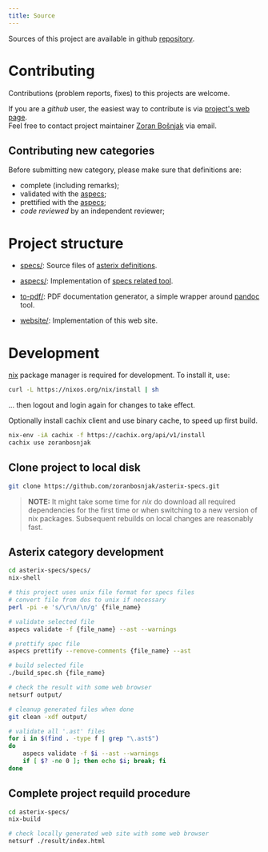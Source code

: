 ```yaml
---
title: Source
---
```


Sources of this project are available in github
[repository](https://github.com/zoranbosnjak/asterix-specs).

# Contributing

Contributions (problem reports, fixes) to this projects are welcome.

If you are a *github* user, the easiest way to contribute is via
[project's web page](https://github.com/zoranbosnjak/asterix-specs).
\
Feel free to contact project maintainer
[Zoran Bošnjak](mailto:zoran.bosnjak@sloveniacontrol.si)
via email.

## Contributing new categories

Before submitting new category, please make sure that
definitions are:

- complete (including remarks);
- validated with the [aspecs](/aspecs.html);
- prettified with the [aspecs](/aspecs.html);
- *code reviewed* by an independent reviewer;

# Project structure

- [specs/](https://github.com/zoranbosnjak/asterix-specs/tree/master/specs):
  Source files of [asterix definitions](/specs.html).

- [aspecs/](https://github.com/zoranbosnjak/asterix-specs/tree/master/aspecs):
  Implementation of [specs related tool](/aspecs.html).

- [to-pdf/](https://github.com/zoranbosnjak/asterix-specs/tree/master/to-pdf):
  PDF documentation generator, a simple wrapper
  around [pandoc](https://pandoc.org/) tool.

- [website/](https://github.com/zoranbosnjak/asterix-specs/tree/master/website):
  Implementation of this web site.

# Development

[nix](https://nixos.org/) package manager is required for development.
To install it, use:

```bash
curl -L https://nixos.org/nix/install | sh
```

... then logout and login again for changes to take effect.

Optionally install cachix client and use binary cache,
to speed up first build.

```bash
nix-env -iA cachix -f https://cachix.org/api/v1/install
cachix use zoranbosnjak
```

## Clone project to local disk

```bash
git clone https://github.com/zoranbosnjak/asterix-specs.git
```

> **NOTE:** It might take some time for *nix* do download all required
dependencies for the first time or when switching to a new version of
nix packages.  Subsequent rebuilds on local changes are reasonably fast.

## Asterix category development

```bash
cd asterix-specs/specs/
nix-shell

# this project uses unix file format for specs files
# convert file from dos to unix if necessary
perl -pi -e 's/\r\n/\n/g' {file_name}

# validate selected file
aspecs validate -f {file_name} --ast --warnings

# prettify spec file
aspecs prettify --remove-comments {file_name} --ast

# build selected file
./build_spec.sh {file_name}

# check the result with some web browser
netsurf output/

# cleanup generated files when done
git clean -xdf output/

# validate all '.ast' files
for i in $(find . -type f | grep "\.ast$")
do
    aspecs validate -f $i --ast --warnings
    if [ $? -ne 0 ]; then echo $i; break; fi
done
```

## Complete project requild procedure

```bash
cd asterix-specs/
nix-build

# check locally generated web site with some web browser
netsurf ./result/index.html
```
